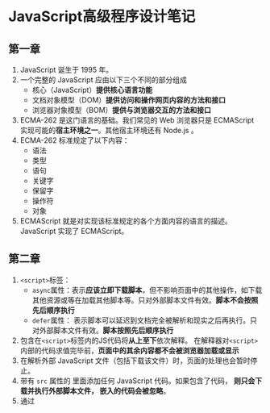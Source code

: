 # JavaScript高级程序设计笔记
## 第一章
1. JavaScript 诞生于 1995 年。
2. 一个完整的 JavaScript 应由以下三个不同的部分组成
    * 核心（JavaScript）**提供核心语言功能**
    * 文档对象模型（DOM）**提供访问和操作网页内容的方法和接口**
    * 浏览器对象模型（BOM）**提供与浏览器交互的方法和接口**
3.  ECMA-262 是这门语言的基础。我们常见的 Web 浏览器只是 ECMAScript 实现可能的**宿主环境之一**。其他宿主环境还有 Node.js 。
4. ECMA-262 标准规定了以下内容：
    - 语法
    - 类型
    - 语句
    - 关键字
    - 保留字
    - 操作符
    - 对象
5. ECMAScript 就是对实现该标准规定的各个方面内容的语言的描述。 JavaScript 实现了 ECMAScript。
## 第二章
1. `<script>`标签：
    * `async`属性：表示**应该立即下载脚本**，但不影响页面中的其他操作，如下载其他资源或等在加载其他脚本等。只对外部脚本文件有效。**脚本不会按照先后顺序执行**
    * `defer`属性： 表示脚本可以延迟到文档完全被解析和现实之后再执行。只对外部脚本文件有效。**脚本按照先后顺序执行**
2. 包含在`<script>`标签内的JS代码将**从上至下**依次解释。
    在解释器对`<script>`内部的代码求值完毕前，**页面中的其余内容都不会被浏览器加载或显示**
3. 在解析外部 JavaScript 文件（包括下载该文件）时，页面的处理也会暂时停止。
4. 带有 `src` 属性的 <script> 元素不应该在其 <script></script> 里面添加任何 JavaScript 代码。如果包含了代码， **则只会下载并执行外部脚本文件， 嵌入的代码会被忽略**。
5. 通过 <script> 元素的 `src` 属性还可以包含来自**外部域**的 JavaScript 文件（JSONP）。
6. 只要不存在 defer 和 async 属性，浏览器都会按照 script 元素在页面中出现的先后顺序对它们依次进行解析。在解析完第一个 script  元素后， 才会解析第二个。
7. 因为浏览器必须等到全部 JavaScript 代码都被下载、解析和执行完成后，才开始呈现内容（浏览器在遇到 body 标签时才开始呈现内容。所以应该把`<script>`标签**放到页面内容底部**。
8. 使用外部加载JS脚本文件：
    * 可维护性
    * 可缓存  （如果有两个以上的页面都使用同一个文件，那么这个文件只需要下载一次）
    * 适应未来
9. `<noscript>` 元素用以在不支持 JavaScript 的浏览器中显示替代的内容。 包含在 `<noscript>` 元素中的内容只有在下列情况下才会显示出来： 
    	-  浏览器不支持脚本
        	-  浏览器支持脚本， 但脚本被禁用

## 第三章
1. JS中的一切都区分大小写
2. 标识符规则：
    * 第一个字符必须是一个字母/下划线或一个美元符号
    * 其他字符可以是字母/下划线/美元符号或数字
3. ECMA的变量是松散类型的，也就是说可以用来保存任何类型的数据。
4. 使用var定义的变量，成为该作用域中的局部变量。也就是说退出函数后，这个变量会被销毁。
5. ECMA中有5种简单数据类型：
    * undefined
    * Null
    * number
    * string
    * boolean

   一种复杂数据类型：
   
   - object
   
6. 使用`typeof`可以判断数据的类型，用法为

``` javascript
var message = "hello world";
console.log(typeof message) //string
function fun() {}
console.log(typeof 1) // number
console.log(typeof '1')  // string
console.log(typeof fun)  // function
console.log(typeof undefined)  // undefined
console.log(typeof null)  // object 因为 null 被认为是一个空的对象引用
console.log(typeof [])  // object
console.log(typeof {})  // object
```
7. 如果定义的变量准备在将来用于保存对象，那么最好将该变量初始化为null。这样只要检查null值就可以知道相应的变量是否已经保存了一个对象的引用了。
```javascript
if(car != null) {
    //某些操作
}
```
8. 使用`Boolean()`可以转换对应的boolean值。
```javascript
var message = "hello world"
if (message) {
    console.log("value is true")
}
```
9. 保存浮点数值需要的内存空间是保存整数值的两倍。
10. ECMA能够表示的最小数值保存在`Number.MIN_VALUE`中。最大数值保存在`Number.MAX_VALUE`中。
11. 使用`isFinite()`可以测试这个数是否在最大或最小数的中间。`true`为存在，`false`为不存在。
12. NaN(Not a number)即非数值，用于表示一个本来要返回数值的操作数没有返回数值的情况。因为这样就不会抛出错误了。
13. `isNaN()`用来判断**是否不是数值**。
14. 有三个函数可以把非数值转换为数值：
    * Number()
    * parseInt()
    * parseFloat()

    Number()可以转换任意类型，其他两个则专门用于把**字符串转换成数值**。

    由于Number()函数在转换字符串时比较复杂且不够合理，因此处理整数的时候更常用的是`parseInt()`函数。此函数在转换时，更多的是看其是否符合数值模式。它会忽略前面的空格，直至找到第一个非空格字符串。
    ```javascript
    var num = parseInt("1234blue")  // 1234
    ```
    对于多进制，可以提供参数
    ```javascript
    var num = parseInt("0xAF", 16);
    ```

    **多数情况下，我们要解析的都是十进制数值，因此始终将10作为第二个参数是非常必要的**

    `parseFloat()`只能解析10进制值，并且只能解析一个小数点的数值。
    ```javascript
    var num = parseFloat("22.34.5") // 22.34
    ```

15. `\r`为回车，`\n`为换行  
16. 任意长度的字符串可以通过访问其`length`的属性取得：
```javascript
var str = "hello world";
console.log(str.length)  // 11
```
17. 要把一个值转换为字符串可以使用`toString()`方法。
    ```javascript
    var boolean = true
    var stringBoolean = boolean.toString()  // "true"
    ```

    还有一个`String()`方法，此方法对null和undefined返回他本身
    ```javascript
    var value;
    console.log(String(value) // undefined
    ```

18. 按位非，用波浪线（~）表示，返回数值的反码。其实就是：操作数的负值减1.
    ```javascript
    var num = 25;
    console.log(~num)   // -26

    //等同于
    var num1 = 25;
    var num2 = -num - 1;
    console.log(num2)  // -26
    ```

19. 逻辑与操作符（&&）,规则为：
    * 如果第一个运算子的布尔值为true，则返回第二个运算子的值。
    * 如果第一个运算子的布尔值为false，则返回第一个运算子的值。
* 如果第一个操作数是对象，则返回第二个操作数。
    * 如果第二个操作数是对象，则只有在第一个操作数的求值结果为 true 的情况下才会返回该对象。
    * 如果两个操作数都是对象，则返回第二个操作数。
    
20. +法操作有时候会拼接字符串，如：
    
    ```javascript
    var num1 = 5;
    var num2 = 10;
    var message = "The number is" + num1 + num2 
    console.log(message) // The number is 510
    ```
    想要正确的计算值，可以加个括号，如:
    ```javascript
    var num1 = 5;
    var num2 = 10;
    var message = "The number is" + (num1 + num2 )
    console.log(message) // The number is 15
```
    
21. `==`表示相等，`===`表示全等。规则为：
    
    * == 在比较前会先转换类型。
* === 直接比较，不会转换类型，比较严格
    
    ```javascript
    var result1 = ("55" == 55)  // true 转换之后相等
    var result1 = ("55" === 55)  // false 因数据类型不同，返回false
```
    
22. NaN 与任何操作数进行关系比较，都会返回 false。
    
23. 条件操作符，也就是三元表达式`xx?xx:xx`

    ```javascript
    var max = (num1 > num2) ? num1 : num2
    //以上代码max中储存一个最大的值
    ```

24. for..in  可以用来枚举对象的属性。

25. 如果定义两个同名函数，则取后者。

## 第四章
1. 一个变量从另一个变量复制**基本类型的值**，会创建一个新值，两者不会影响，如：
    ```
    var num1 = 5;
    var num2 = num1;

    num1 = 10;
    console.log(num1)  // 10
    console.log(num2)  // 5
    ```
2. 一个变量从另一个变量复制**引用类型的值**；而两个的指针都指向同一个对象。改变一个会影响另外一个。如：
    ```
    var obj1 = new Object();
    var obj2 = obj1;

    obj1.name = "tim";
    console.log(obj2.name)  // tim
    ```
3. 使用`instanceof`可以检测一个值的类型，如：
    ```
    var person = new Object();
    console.log(person instanceof Object); // true
    ```
4. 某个执行环境中的代码执行完毕后，改环境被销毁，同时其中保存的变量和函数定义也会被销毁。
5. 全局环境被认为是window对象。其执行环境直到应用退出后，才会被销毁。
6. 内部环境可以通过作用域链访问所有的外部环境，但外部环境不能访问内部环境中的任何变量和函数。
7. 访问数据就近原则，如果在局部环境内能访问到，就取局部的值，如果访问不到，会逐级向上搜索。
    ```
    var color = "blue";
    function getColor() {
        var color = "red";
        return color;
    }
    console.log(getColor());  // red
    ```
    如果想要访问到全局的color，需要这样写
    ```
    {
        return window.color
    }
    console.log(getColor()) // blue
    ```

8. JavaScript具有自动垃圾收集机制。其原理是： 找出那些不再继续使用的变量，然后释放其占用的内存。为此，垃圾收集器会按照固定的时间间隔周期性的执行这一操作。
9. JS中最常用的垃圾收集方式是标记清除。垃圾收集器在运行的时候会给内存中的所有变量加上标记。然后去掉标记。**再被加上标记的变量**视为**准备删除的变量**。最后，垃圾收集器完成内存清除工作。
10. 另外一种不太常见的垃圾收集策略叫做引用计数。意思为跟踪记录每个值被引用的次数。


#### 第五章 引用类型
1. 新对象是使用new操作符后跟一个构造函数来创建的。构造函数本身就是一个函数，只不过该函数是出于**创建新对象**的目的而定义的。
2. `Array.isArray()`可以判断是不是数组
    ```
    var list = []
    Array.isArray(list)    // true
    ```
3. `join()`方法能使用不同的分隔符来构建这个字符串。
    ```
    let str = ["hello", "world"];
    let result = str.join(",") // hello,world
    ```
4. `push()`可以添加任意数量的值，把它们添加到数组的末尾，并返回数组的长度。
5. `pop()`从数组末尾移除最后一项，返回移除的项。
6. `shift()`移除数组的第一项，并返回该项。
7. `unshift()`在数组的前端添加任意项。
8. `reverse()`方法反转数组项的顺序。
9. `sort()`方法也会对数组进行排序，但是是按字符串进行的比较。所以需要定义一个方法。
    ```
    function compare(value1, value2) {
        if(value1 < value2) {
            return -1
        }else if(value > value2) {
            return 1
        }else {
            return 0;
        }
    }

    var values = [1, 3, 5, 10]
    values.sort(compare)
    ```

    ```
    function compare(value1, value2) {
        return value2 - value1
    }
    ```
10. `concat()`方法将参数添加到数组的末尾。
11. `slice()`方法将返回指定参数位置的值。如果有两个参数，则返回起始和结束位置之间的项，但不包括结尾位置的项。
    ```
    var colors = ["red", "yellow", "blue", "orange"];
    var colors2 = colors.slice(1); // ["yellow", "blue", "orange"]
    var colors3 = colors.slice(1, 3);  // ["yellow", "blue"]
    ```
12. `splice()`方法能够进行：
    * 删除：`splice(1, 2)`1是要删除位置，2是删除项数。
    * 插入：`splice(1, 0, "red", "green")`1是要插入的位置，0是要删除的项，剩下两个是要插入的项
    * 替换：`splice(1, 2, "red", "green")`1是起始位置，2是要删除的项，剩下两个是要替换的项
13. `indexOf()`和`lastIndexOf()`是用来查找的。接收两个参数，要查找的项和表示查找起点位置的索引。`indexOf()`从前向后查找，`lastIndexOf()`相反。如果没找到，返回-1。
14. 迭代方法
    * `every()`,对每一项进行判断，如果都符合条件，返回true,否则返回false
    * `some()`，对每一项进行判断，只要其中一项符合条件，就返回true。
    * `filter()`，对数组进行遍历，返回符合条件的值。这个方法对查询符合某些条件的数组项非常有用。
    * `map()`，能够对数组中的每一项进行相对应的操作。
    * `forEach()`方法能够对数组中的每一项运行传入的函数。
15. 递归方法：
    * `reduce()`,这个方法接收四个参数。可以用来求和
        * `prev`前一个值
        * `cur`当前值
        * `index`项的索引
        * `array`数组对象
    ```
    let arr = [1, 45, 3, 54, 25, 3];
    let item = 0;
    item = arr.reduce(function(prev, cur, index, array) {
        return prev + cur
    }
    ```
    * `reduceRight()`，方法相同，遍历方向相反。
16. `Date.now()`获取当前的时间戳。使用`+new Date()`方法同样能获取到。
17. 使用不带圆括号的函数名是访问函数指针，而不是调用函数。
18. 如果创建了两个同名函数，**第二个会覆盖掉第一个**
19. 函数的`length`属性定义了函数参数的个数。
20. `apply()/call()/bind()`能够改变this的指向。
21. `.toFixed(2)`转换小数点后两位。
22. `toExponential(2)`返回以指数表示法表示的数值的字符串形式。
23. `toPrecision(2)`返回最合适的格式。
24. `charAt()`返回指定位置的值。
25. `concat()`可以拼接字符串。
>虽然这个方法是专门用来拼接字符串的方法，但在实践中使用更多的还是`+`，使用`+`在大多数情况下都比使用`concat()`方法要简便易行。
26. `trim()`方法能够返回去掉前置和后置的空格之后的值。
27. `toUpperCase()`转换大写`toLowerCase()`转换小写
28. `split()`方法能够将指定的分隔符把字符串分割。
29. `localeCompare()`方法能够比较两个字符串，然后返回特定的值。
30. `Math.max()`返回指定数组的最大值。`Math.min()`返回指定数组的最小值。
31. 舍入方法
    * `Math.ceil()`向上舍入
    * `Math.floor()`向下舍入
    * `Math.round()`标准舍入
32. `Math.random()`方法返回一个大于等于0小于1的一个随机数。

#### 第六章
1. ECMAScript中有两种属性：
    * 数据属性
        * `Configurable`表示能否通过delete删除属性从而重新定义属性，能否修改属性的特性，或者能否把属性修改为访问器属性。
        * `Enumerable`表示能否通过`for-in`循环返回属性。
        * `Writable`表示能否修改属性的值
        * `Value`包含这个属性的数据值

    修改属性默认的特性，必须使用`Object.defineProperty()`方法。
    ```
    var person = new Object();
    Object.defineProperty(person, 'age', {
        Vallue: '20'
    })
    ```
    * 访问器属性
        * `Configurable`表示能否通过delete删除属性从而重新定义属性，能否修改属性的特性，或者能否把属性修改为访问器属性。
        * `Enumerable`表示能否通过`for-in`循环返回属性
        * `Get`在读取属性时调用的函数。
        * `Set`在写入属性时调用的函数。

    ```
    var person = {
        _year: 2019    //_（下划线）是一种记号，表示只能通过对象访问的属性。
    }
    Object.defineProperty(person, 'year', {
                get: function() {
                    return this._year
                },
                set: function(newValue) {
                    if(newValue > 2019) {
                        this._year = newValue;
                        this.edition += newValue - 2019;
                    } 
                }
            });
    person.year = 2029
    console.log(person)
    ```
3. `Object.defineProperties()`方法可以一次定义多个属性。
4. `Object.getOwnPropertyDescriptor()`方法可以取得给定属性的描述符。
5. `isPrototypeof()`方法判断对象之前是否存在关系。
6. `Object.getPrototypeOf()`方法返回Prototype的值。
7. `HasOwnProperty()`方法可以判断属性是否来自于实例。
8. `Object.keys()`方法返回一个包含所有可枚举属性的字符串数组。
9. `Object.getOwnPropertyNames()`无论是否可枚举的属性都被返回。
10. ECMAScript支持面向对象编程，可以采用下列模式创建对象
* 工厂模式
* 构造函数模式
* 原型模式
11. JavaScript主要通过原型链实现继承。

#### 第七章
1. 闭包是指有权访问另一个函数作用域中的变量的函数。创建闭包的常见方式，就是在一个函数内部创建另一个函数。
2. this对象是在运行时基于函数的执行环境绑定的。在全局环境中，this等于window，而当函数被作为某个对象的方法调用时，this等于那个对象。
3. 可以通过`call()`和`apply()`改变函数的执行环境。
4. 每个函数在被调用时都会自动取得两个特殊的变量：this和arguments。内部函数在搜索这两个变量时，只会搜索到其活动对象为止，因此永远也不可能`直接访问`外部函数中的这两个变量。
5. 内存泄漏。如果闭包的作用域链中保存着一个HTML元素，那么就意味着该元素将无法被销毁。可以手动把引用的变量设置为null。
6. 初始化未经声明的变量，总是会创建一个全局变量。

#### 第八章 BOM
1. 全局变量不能通过delete操作符删除，而直接在window对象上定义的属性可以被删除。
2. 表示窗口相对于屏幕左边和上边的位置。
    * screenLeft/screenX
    * screenTop/screenY
    ```
    let leftPos = (typeof window.screenLeft == "number") ? window.screenLeft : window.screenX;

    let topPos = (typeof window.screenTop == "number") ? window.screenTop : window.screenY;
    ```
3. window.moveTo(x, y)/window.moveBy(x, y) 可以对窗口进行移动。
4. document.documenElement.clientWidth/document.documentElement.clientHeight 可以取得页面视口的信息。
5. 对于移动设备，window.innerWidth/window.innerHeight保存着可见视口，也就是屏幕上可见页面的大小。
6. window.resizeTo(x, y)/window.resizeBy(x, y)调整窗口的大小。
7. `window.open()`可以打开一个特定的URL。接收四个参数：
    * 要加载的RUL
    * 窗口目标
    * 一个特性字符串
    * 表示新页面是否取代浏览器历史记录中当前加载页面的布尔值
8. window.close()可以关闭新打开的窗口。
9. `setTimeout()/setInterval()`定时器。第二个参数为指定的时间，因为js是单线程语言，所以经过该时间后指定的代码不一定会执行。JavaScript有一个任务队列，这些任务队列会按照他们添加到队列的顺序执行。第二个参数就是告诉过多长时间把当前任务添加到队列中。如果队列是空的，那么添加的代码会立即执行；如果队列不是空的，那么就会等前面的代码执行完了之后才会执行。
10. `clearTimeout()/clearInterval()`清除定时器。
    ```
    var h = setTimeout(function() {
        console.log(1)
    }, 2000)

    clearTimeout(h)
    ```
11. 系统对话框
    * alert()显示确定按钮
    * confirm()显示一个确定和取消按钮。点击确定返回true，点击取消和x返回flase。这种模式经常在用户想要执行删除操作的时候使用。
    * prompt()显示输入框
12. 
| 属性名   | 例子                 |                             说明                             |
| :------- | :------------------- | :----------------------------------------------------------: |
| hash     | "#contents"          |                       返回URL中的hash                        |
| host     | "www.wrox.com:80"    |                    返回服务器名称和端口号                    |
| href     | "http://www.wrox.com | 返回当前加载页面的完整url。而location对象的toString()方法也返回这个值 |
| pathname | "/WileyCDA"          |                返回url中的目录和（或）文件名                 |
| port     | "8080"               |                    返回url中指定的端口号                     |
| protocol | "http:"              |                      返回页面使用的协议                      |
| search   | "?q=javascript"      |                     返回url的查询字符串                      |

13. 返回url中的参数
    ```
    function getQueryStringArgs() {
                //取得查询字符串并去掉开头的问号
                var qs = (location.search.length > 0 ? location.search.substring(1) : ""),
                //保存数据的对象
                args = [],
                
                //取得每一项
                items = qs.length ? qs.split("&") : [],
                item = null,
                name = null,
                value = null,
                i = 0,
                len = items.length;

                for(i=0;i<len;i++) {
                    item = items[i].split("=");
                    name = decodeURLComponent(item[0]);
                    value = decodeURLComponent(item[1]);

                    if(name.length) {
                        args[name] = value;
                    }
                }
                return args;
            }

            //使用
            var args = getQueryStringArgs();
            console.log(args["a"]);
    ```
14. window.assign()可以立即打开一个新的URL。
15. 通过这几个方法修改url会在浏览器的历史记录里生成一条记录，因此用户通过单击*后退*按钮都会导航到前一个页面。使用`replace()`方法可以阻止这种行为，不会再历史记录里生成新记录。**调用replace方法后，用户不能回到前一个页面。**
16. `window.reload()`方法是重新加载当前显示的页面。如果页面自上次请求以来并没有改变过，页面就会从浏览器缓存中重新加载。如果想要强制从服务器重新加载，则需要这样定义`window.reload(true)`。
17. history对象保存着用户上网的历史记录。
18. 使用`go()`方法可以在用户的历史记录中任意跳转。
    ```
    history.go(-1)
    history.go(2)
    history.go(1)
    ```
19. back()/forward()方法可以实现后退和前进。
20. `history.length == 0` 可以测试用户是否一开始就打开了你的页面。

#### 第十章 DOM
1. nodeName保存的是元素的标签名
    ```
    if(xxx.nodeType == 1 ) {
        let value = xxx.nodeName
    }
    //如果xxx是元素的话，把标签名赋值给value
    ```
2. 通过节点的previousSibling和nextSibling属性可以访问同一列表中的其他节点。
    * 列表中第一节点的previousSibling的属性值为null（因为本身是第一个节点，没有在上一个节点）
    * 列表中最后一个节点的nextSibling的属性值同样为null（因为是最后一个节点，并没有在下一个节点了）。
    ```
    if(somenode.nextSibling === null) {
        //说明是最后一个节点
        //任何操作
    } else if (somenode.previousSibling === null) {
        //说明是第一个节点
        //任何操作
    }
    ```
3. 父节点(parentNode)的firstChild/lastChild分别指向childNodes的第一个和最后一个节点。
    * firstChild == somenode.childNodes[0]
    * lastChild == somenode.childNodes[somenode.childNodes.length-1]
4. `hasChildNodes()`方法在节点包含一个或多个子节点的情况下返回true
5. `appendChild()`方法用于向childNodes()列表的末尾添加一个节点。
6. `insertBefore()`方法用于把节点放到指定位置。接收两个参数，第一个是要插入的节点，第二个是位置。
    ```
    somenode.insertBefore(newnode, somenode.firstChild)
    ```
7. `replaceChild()`方法可以替换节点。接收两个参数，第一个是要插入的节点，第二个是要替换的节点。
8. `removeChild()`方法可以移除节点。
9. documentElement属性始终指向html元素。
10. document.body属性指向body
11. document.title获取文档的标题
12. namedItem()可以通过元素的name属性取得集合中的项
13. 在radio中，为了确保发送给浏览器的值正确，需要radio设置相同的name。使用document.getElementsByName()可以获取。
14. 集合API
    * `document.anchors`包含文档中所有带name特性的`<a>`元素
    * `document.forms`包含文档中所有的`<form>`元素
    * `document.images`包含文档中所有的`<img>`元素
    * `document.links`包含文档中所有带href的`<a>`元素
    15. `window.onload`在页面完全加载之后延迟执行函数。
16. `element.tagName()`/`element.nodeName`可以获取元素的标签名。但是返回的是大写的标签名，所以最好需要转为小写：element.tagName.toLowerCase()
17. `div.className`包含了元素的类名。
18. `getAttribute()`返回元素的信息。
19. `setAttribute()`可以设置属性和值。
20. `removeAttribute()`可以彻底删除元素的特性。
21. `document.createElement()`可以创建元素标签。
22. `div.firstChild.nodeValue`可以修改文本的值（前提是文本里面有内容，或者空格）。
23. `document.createTextNode()`创建文本节点。
24. `normalize()`方法可以合并节点。
25. `splitText()`可以拆分文本节点。
26. 理解DOM的关键，就是理解DOM对性能的影响。DOM操作往往是JavaScript程序中开销最大的部分，因而访问NodeList导致的问题为最多。NodeList对象都是动态的，这就意味着每次访问NodeList对象，都会运行一次查询。所以，最好的办法就是尽量减少DOM操作。


#### 第十一章 DOM扩展
1. `querySelector()`方法接收一个css选择符。
2. `querySelectorAll()`方法接收一一css选择符，并返回一个NodeList的实例。
3. `getElementsByClassName()`返回带有指定类的NodeList。
4. `classList`属性保存着类的集合。有几下几个方法
    * `add()`将给定的字符串值添加到列表中。
    * `remove()`从列表中删除给定的字符串。
    * `toggle()`如果列表有，则删除；反之则添加。
    * `contains()`表示列表中是否存在值。
5. `document.activeElement`属性始终会引用当前获得了焦点的元素。
6. `document.hasFocus()`方法用于确定**文档**是否获得了焦点。
7. `readyState`属性有两个可能的值：
    * `loading`: 正在加载文档。
    * `complete`: 已经加载完文档。
8. `document.head`。
    ```
    let head = document.head || document.getElementsByTagName("head")[0]
    ```
9. `contains()`方法用于检查是否是后代节点，正确返回true。
10. `scrollIntoView()`方法能够滚动浏览器。

#### 第十二章 DOM2和DOM3
1. `cssText`可以访问css中的代码，也可以覆盖。
2. `getPropertyValue()`方法返回给定的字符串值。
3. `removeProperty()`方法移除给定的属性。
4. `document.defaultView`提供了`getComputedStyle()`方法，能够取得元素计算后的样式。

但是IE并不支持上述方法，但是提供了另外一个相同的**属性**：`currentStyle`
5. 元素在屏幕上所占的可见空间：（包含滚动条） 
    * `offsetHeight`元素在垂直方向上占用的空间大小。
    * `offsetWidth`元素在水平方向上占用的空间大小。
    * `offsetTop`元素的上外边框至包含元素（offsetParent）的上内边框之间的距离。
    * `offsetLeft`元素的左边距至包含元素的左内边框之间的距离。

offsetParent为离其最近的具有大小的祖先元素。
6. 客户区大小：（滚动条不计算在内，所以可以确定浏览器视口大小）
    * `clientHeight`属性是元素的高度
    * `clientWidth`属性是元素的宽度
```
document.body.clientHeight/document.documentElement.clientHeight
```
7. 滚动大小：
    * `scrollHeight`在没有滚动条的情况下，元素内容的总高度。
    * `scrollWidth`在没有滚动条的情况下，元素内容的总宽度。
    * `scrollLeft`被隐藏在内容区域左侧的像素数。
    * `scrollTop`被隐藏在内容区域上方的像素数。

#### 第十三章 事件
1. IE的事件流叫做冒泡，即从文档中嵌套最深层次的那个节点，逐级向上传递。
2. Netscape Communicator团队提出事件捕获。
3. DOM2级事件规定事件流包括三个阶段：
    * 事件捕获阶段
    * 处于目标阶段
    * 事件冒泡阶段
4. 删除事件 `xxx.onclick = null`
5. DOM2级定义了两个方法用于处理指定和删除事件处理程序的操作：
    * `addEventListener()`
    * `removeEventListener()`
6. IE的事件处理程序
    * `attachEvent()`
    * `detachEvent()`
7. 阻止事件的默认行为：`preventDefault()`
    ```
    let a = document.querySelector('a')

    a.onclick = event => {
        event.preventDefault()
    }
    ```
8. load事件，当页面完全加载后（包括所有图形、js文件、css文件等外部资源）就会触发window上面的load事件.
9. unload事件，在文档被完全卸载后出发。只要用户从一个页面切换到另一个页面就会发生unload事件。
10. resize事件，是当浏览器窗口被调到一个新的高度或宽度时，就会触发resize事件。（只要调整窗口大小就会触发，所以这里应该不要加入大量的计算代码）
11. scroll事件，是在window对象上发生的。
12. blur：在元素失去焦点时触发
    
    * 不会冒泡
13. focus：在元素获得焦点时触发
    
    * 不会冒泡
14. focusin：在元素失去焦点时触发
    
    * 但是冒泡
15. focusout: 在元素失去焦点时触发
16. 鼠标与滚轮事件
    * click：在用户点击主鼠标按钮或者按下回车时触发
    * dblclick：在用户双击鼠标按钮时触发
    * mousedown：在用户按下了任意鼠标按钮时触发，不能通过键盘触发这个事件。
    * mouseenter：在鼠标光标从元素外部首次移动到元素范围之内时触发。这个事件不冒泡。
    * mouseleave：在位于元素上方的鼠标光标移动到元素范围之外时触发。这个事件不冒泡。
    * mousemove：当鼠标指针在元素内部移动时重复地触发。
    * mouseout：在鼠标指针位于一个元素的上方，然后用户将其移入另一个元素时触发。另一个元素可能是外部元素，也可能是内部元素。
    * mouseover：在鼠标指针位于一个元素外部，用户将其首次移入另一个元素边界之内时触发。
    * mouseup：在用户释放鼠标按钮时触发。
17. mousewheel：滚轮事件。这个事件跟踪鼠标滚轮。